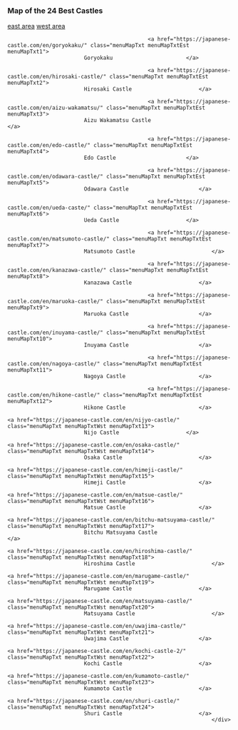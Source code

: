 <div class="menuMap">
						<img src="https://japanese-castle.com/wp-content/themes/childtheme/images/menuMap.png" alt="">
						<div class="menuMapHead">
							<h3>Map of the 24 Best Castles</h3>
						</div>
						<a href="#" class="menuMapBtn menuMapBtn1">east area</a>
						<a href="#" class="menuMapBtn menuMapBtn2">west area</a>
						
												
												<a href="https://japanese-castle.com/en/goryokaku/" class="menuMapTxt menuMapTxtEst menuMapTxt1">
							Goryokaku						</a>
																		
												<a href="https://japanese-castle.com/en/hirosaki-castle/" class="menuMapTxt menuMapTxtEst menuMapTxt2">
							Hirosaki Castle						</a>
																		
												<a href="https://japanese-castle.com/en/aizu-wakamatsu/" class="menuMapTxt menuMapTxtEst menuMapTxt3">
							Aizu Wakamatsu Castle						</a>
																		
												<a href="https://japanese-castle.com/en/edo-castle/" class="menuMapTxt menuMapTxtEst menuMapTxt4">
							Edo Castle						</a>
																		
												<a href="https://japanese-castle.com/en/odawara-castle/" class="menuMapTxt menuMapTxtEst menuMapTxt5">
							Odawara Castle						</a>
																		
												<a href="https://japanese-castle.com/en/ueda-caste/" class="menuMapTxt menuMapTxtEst menuMapTxt6">
							Ueda Castle						</a>
																		
												<a href="https://japanese-castle.com/en/matsumoto-castle/" class="menuMapTxt menuMapTxtEst menuMapTxt7">
							Matsumoto Castle						</a>
																		
												<a href="https://japanese-castle.com/en/kanazawa-castle/" class="menuMapTxt menuMapTxtEst menuMapTxt8">
							Kanazawa Castle						</a>
																		
												<a href="https://japanese-castle.com/en/maruoka-castle/" class="menuMapTxt menuMapTxtEst menuMapTxt9">
							Maruoka Castle						</a>
																		
												<a href="https://japanese-castle.com/en/inuyama-castle/" class="menuMapTxt menuMapTxtEst menuMapTxt10">
							Inuyama Castle						</a>
																		
												<a href="https://japanese-castle.com/en/nagoya-castle/" class="menuMapTxt menuMapTxtEst menuMapTxt11">
							Nagoya Castle						</a>
																		
												<a href="https://japanese-castle.com/en/hikone-castle/" class="menuMapTxt menuMapTxtEst menuMapTxt12">
							Hikone Castle						</a>
																														<a href="https://japanese-castle.com/en/nijyo-castle/" class="menuMapTxt menuMapTxtWst menuMapTxt13">
							Nijo Castle						</a>
																								<a href="https://japanese-castle.com/en/osaka-castle/" class="menuMapTxt menuMapTxtWst menuMapTxt14">
							Osaka Castle						</a>
																								<a href="https://japanese-castle.com/en/himeji-castle/" class="menuMapTxt menuMapTxtWst menuMapTxt15">
							Himeji Castle						</a>
																								<a href="https://japanese-castle.com/en/matsue-castle/" class="menuMapTxt menuMapTxtWst menuMapTxt16">
							Matsue Castle						</a>
																								<a href="https://japanese-castle.com/en/bitchu-matsuyama-castle/" class="menuMapTxt menuMapTxtWst menuMapTxt17">
							Bitchu Matsuyama Castle						</a>
																								<a href="https://japanese-castle.com/en/hiroshima-castle/" class="menuMapTxt menuMapTxtWst menuMapTxt18">
							Hiroshima Castle						</a>
																								<a href="https://japanese-castle.com/en/marugame-castle/" class="menuMapTxt menuMapTxtWst menuMapTxt19">
							Marugame Castle						</a>
																								<a href="https://japanese-castle.com/en/matsuyama-castle/" class="menuMapTxt menuMapTxtWst menuMapTxt20">
							Matsuyama Castle						</a>
																								<a href="https://japanese-castle.com/en/uwajima-castle/" class="menuMapTxt menuMapTxtWst menuMapTxt21">
							Uwajima Castle						</a>
																								<a href="https://japanese-castle.com/en/kochi-castle-2/" class="menuMapTxt menuMapTxtWst menuMapTxt22">
							Kochi Castle						</a>
																								<a href="https://japanese-castle.com/en/kumamoto-castle/" class="menuMapTxt menuMapTxtWst menuMapTxt23">
							Kumamoto Castle						</a>
																								<a href="https://japanese-castle.com/en/shuri-castle/" class="menuMapTxt menuMapTxtWst menuMapTxt24">
							Shuri Castle						</a>
																	</div>